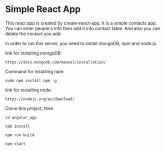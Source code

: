 # Simple React App


This react app is created by create-react-app. It is a simple contacts app. You can enter people's info then add it into contact 
table. And also you can delete the contact you add.

In order to run this server, you need to install mongoDB, npm and node.js.

link for installing mongoDB:

```
https://docs.mongodb.com/manual/installation/
```

Command for installing npm:

```
sudo npm install npm -g
```

link for installing node:

```
https://nodejs.org/en/download/
```

Clone this project,
then
```
cd angular_app

npm install

npm run build

npm start
```
